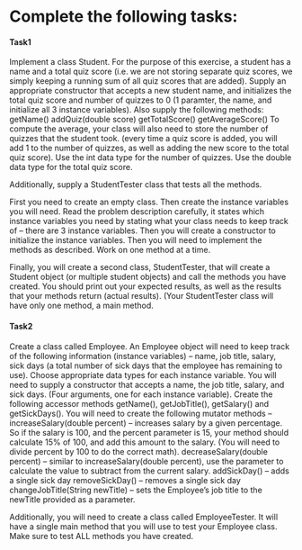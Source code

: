 <h1>Complete the following tasks:</h1>

<h4>Task1</h4>
Implement a class Student.  For the purpose of this exercise, a student has a name and a total quiz score (i.e. we are not storing separate quiz scores, we simply keeping a running sum of all quiz scores that are added).  Supply an appropriate constructor that accepts a new student name, and initializes the total quiz score and number of quizzes to 0 (1 paramter, the name, and initialize all 3 instance variables).  Also supply the following methods:
 getName()
addQuiz(double score)
getTotalScore() 
getAverageScore()
To compute the average, your class will also need to store the number of quizzes that the student took.  (every time a quiz score is added, you will add 1 to the number of quizzes, as well as adding the new score to the total quiz score).  Use the int data type for the number of quizzes.  Use the double data type for the total quiz score.

Additionally, supply a StudentTester class that tests all the methods.

First you need to create an empty class.  Then create the instance variables you will need. Read the problem description carefully, it states which instance variables you need by stating what your class needs to keep track of – there are 3 instance variables.  Then you will create a constructor to initialize the instance variables.  Then you will need to implement the methods as described.  Work on one method at a time.

Finally, you will create a second class, StudentTester, that will create a Student object (or multiple student objects) and call the methods you have created.  You should print out your expected results, as well as the results that your methods return (actual results).  (Your StudentTester class will have only one method, a main method.

<h4>Task2</h4>
Create a class called Employee.  An Employee object will need to keep track of the following information (instance variables) – name, job title, salary, sick days (a total number of sick days that the employee has remaining to use).  Choose appropriate data types for each instance variable.  You will need to supply a constructor that accepts a name, the job title, salary, and sick days.  (Four arguments, one for each instance variable).  Create the following accessor methods getName(), getJobTitle(), getSalary() and getSickDays().  You will need to create the following mutator methods – 
increaseSalary(double percent) – increases salary by a given percentage.  So if the salary is 100, and the percent parameter is 15, your method should calculate 15% of 100, and add this amount to the salary.  (You will need to divide percent by 100 to do the correct math).
decreaseSalary(double percent) – similar to increaseSalary(double percent), use the parameter to calculate the value to subtract from the current salary.
addSickDay() – adds a single sick day
removeSickDay() – removes a single sick day
changeJobTitle(String newTitle) – sets the Employee’s job title to the newTitle provided as a parameter.

Additionally, you will need to create a class called EmployeeTester.  It will have a single main method that you will use to test your Employee class.  Make sure to test ALL methods you have created.

